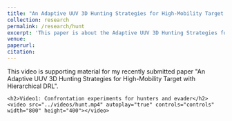 ```yaml
---
title: "An Adaptive UUV 3D Hunting Strategies for High-Mobility Target with Hierarchical DRL"
collection: research
permalink: /research/hunt
excerpt: 'This paper is about the Adaptive UUV 3D Hunting Strategies for High-Mobility Target with Hierarchical DRL.'
venue:
paperurl:
citation:
---
```



<html lang="en">
<head>
    <meta charset="UTF-8">
    <meta name="viewport" content="width=device-width, initial-scale=1.0">
    <title>Supporting Material</title>
</head>
<body>
    <p>This video is supporting material for my recently submitted paper "An Adaptive UUV 3D Hunting Strategies for High-Mobility Target with Hierarchical DRL".</p>
    
    <h2>Video1: Confrontation experiments for hunters and evader</h2>
    <video src="../videos/hunt.mp4" autoplay="true" controls="controls" width="800" height="400"></video>

</body>
</html>
